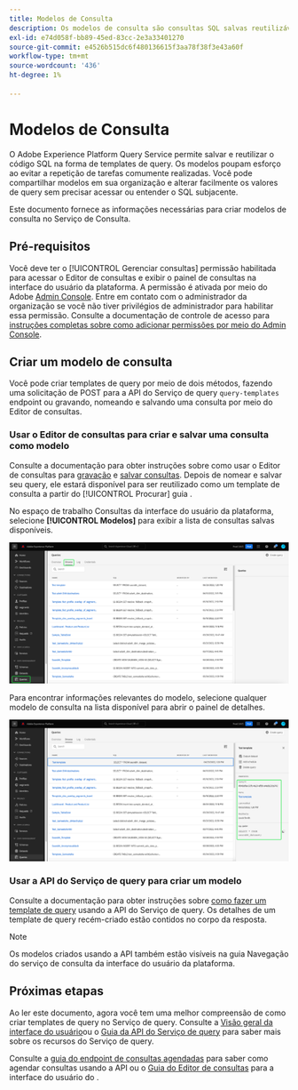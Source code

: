 ```yaml
---
title: Modelos de Consulta
description: Os modelos de consulta são consultas SQL salvas reutilizáveis que podem ser reutilizadas por outros usuários para economizar tempo e esforço. Eles podem ser criados usando o Editor de consultas ou a API do serviço de consultas e estão disponíveis para uso em todos os conjuntos de dados do Experience Platform.
exl-id: e74d058f-bb89-45ed-83cc-2e3a33401270
source-git-commit: e4526b515dc6f480136615f3aa78f38f3e43a60f
workflow-type: tm+mt
source-wordcount: '436'
ht-degree: 1%

---
```


# Modelos de Consulta

O Adobe Experience Platform Query Service permite salvar e reutilizar o código SQL na forma de templates de query. Os modelos poupam esforço ao evitar a repetição de tarefas comumente realizadas. Você pode compartilhar modelos em sua organização e alterar facilmente os valores de query sem precisar acessar ou entender o SQL subjacente.

Este documento fornece as informações necessárias para criar modelos de consulta no Serviço de Consulta.

## Pré-requisitos

Você deve ter o [!UICONTROL Gerenciar consultas] permissão habilitada para acessar o Editor de consultas e exibir o painel de consultas na interface do usuário da plataforma. A permissão é ativada por meio do Adobe [Admin Console](https://adminconsole.adobe.com/). Entre em contato com o administrador da organização se você não tiver privilégios de administrador para habilitar essa permissão. Consulte a documentação de controle de acesso para [instruções completas sobre como adicionar permissões por meio do Admin Console](../../access-control/home.md).

## Criar um modelo de consulta

Você pode criar templates de query por meio de dois métodos, fazendo uma solicitação de POST para a API do Serviço de query `query-templates` endpoint ou gravando, nomeando e salvando uma consulta por meio do Editor de consultas.

### Usar o Editor de consultas para criar e salvar uma consulta como modelo

Consulte a documentação para obter instruções sobre como usar o Editor de consultas para [gravação](./user-guide.md#query-authoring) e [salvar consultas](./user-guide.md#saving-queries). Depois de nomear e salvar seu query, ele estará disponível para ser reutilizado como um template de consulta a partir do [!UICONTROL Procurar] guia .

No espaço de trabalho Consultas da interface do usuário da plataforma, selecione **[!UICONTROL Modelos]** para exibir a lista de consultas salvas disponíveis.

<!-- This may need updating idf the Schedule are added to a separate Tab -->

![O espaço de trabalho de consultas com a guia Modelos foi realçado.](../images/ui/query-templates/query-templates.png)

Para encontrar informações relevantes do modelo, selecione qualquer modelo de consulta na lista disponível para abrir o painel de detalhes.

![O painel de detalhes no espaço de trabalho de consultas com a ID de consulta realçada.](../images/ui/query-templates/details-panel.png)

### Usar a API do Serviço de query para criar um modelo

Consulte a documentação para obter instruções sobre [como fazer um template de query](../api/query-templates.md#create-a-query-template) usando a API do Serviço de query. Os detalhes de um template de query recém-criado estão contidos no corpo da resposta.

>[!NOTE]
>
>Os modelos criados usando a API também estão visíveis na guia Navegação do serviço de consulta da interface do usuário da plataforma.

## Próximas etapas

Ao ler este documento, agora você tem uma melhor compreensão de como criar templates de query no Serviço de query. Consulte a [Visão geral da interface do usuário](./overview.md)ou o [Guia da API do Serviço de query](../api/getting-started.md) para saber mais sobre os recursos do Serviço de query.

Consulte a [guia do endpoint de consultas agendadas](../api/scheduled-queries.md) para saber como agendar consultas usando a API ou o [Guia do Editor de consultas](./user-guide.md#scheduled-queries) para a interface do usuário do .
